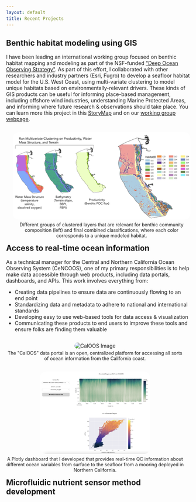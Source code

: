```yaml
---
layout: default
title: Recent Projects
---
```


## Benthic habitat modeling using GIS 
I have been leading an international working group focused on benthic habitat mapping and modeling as part of the NSF-funded ["Deep Ocean Observing Strategy"](https://www.deepoceanobserving.org/). As part of this effort, I collaborated with other researchers and industry partners (Esri, Fugro) to develop a seafloor habitat model for the U.S. West Coast, using multi-variate clustering to model unique habitats based on environmentally-relevant drivers. These kinds of GIS products can be useful for informing place-based management, including offshore wind industries, understanding Marine Protected Areas, and informing where future research & observations should take place. 
You can learn more this project in this [StoryMap](https://storymaps.arcgis.com/stories/f453ff55688747509bf9adda989df110) and on our [working group webpage](https://www.deepoceanobserving.org/pages/habitat).

<p style="float: right; margin-left: 18px; text-align: center;">
    <img src="/images/habitatmapping.png" alt="My Image" width="700" style="border-radius: 15px;">
    <br>
    <span style="display: block; margin-top: 4px; font-size: 0.9em;">Different groups of clustered layers that are relevant for benthic community composition (left) and final combined classifications, where each color corresponds to a unique modeled habitat.</span>
</p>
<br>
<br>
<br>

## Access to real-time ocean information
As a technical manager for the Central and Northern California Ocean Observing System (CeNCOOS), one of my primary responsibilities is to help make data accessible through web products, including data portals, dashboards, and APIs. This work involves everything from: 
- Creating data pipelines to ensure data are continuously flowing to an end point
- Standardizing data and metadata to adhere to national and international standards
- Developing easy to use web-based tools for data access & visualization
- Communicating these products to end users to improve these tools and ensure folks are finding them valuable

<p style="float: left; margin-right: 18px; text-align: center;">
    <img src="/images/caloos.png" alt="CalOOS Image" width="300" style="border-radius: 15px;">
    <br>
    <span style="display: block; margin-top: 4px; font-size: 0.9em;">The "CalOOS" data portal is an open, centralized platform for accessing all sorts of ocean information from the California coast.</span>
</p>

<p style="float: left; margin-right: 18px; text-align: center;">
    <img src="/images/thoon.png" alt="Second Image" width="300" style="border-radius: 15px;">
    <br>
    <span style="display: block; margin-top: 4px; font-size: 0.9em;">A Plotly dashboard that I developed that provides real-time QC information about different ocean variables from surface to the seafloor from a mooring deployed in Northern California.</span>
</p>

<br>
<br>
<br>

## Microfluidic nutrient sensor method development

